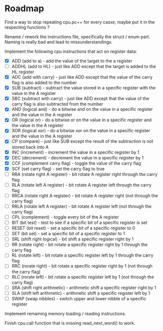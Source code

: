# Roadmap

Find a way to stop repeating cpu.pc++ for every casxe, maybe put it in the respecting functions ?

Rename / rework the instructions file, specifically the struct / enum part.
Naming is really bad and lead to missunderstandings.

Implement the following cpu instructions that act on register data:

- [x] ADD (add to a) - add the value of the target to the a register
- [ ] ADDHL (add to HL) - just like ADD except that the target is added to the HL register
- [x] ADC (add with carry) - just like ADD except that the value of the carry flag is also added to the number
- [x] SUB (subtract) - subtract the value stored in a specific register with the value in the A register
- [x] SBC (subtract with carry) - just like ADD except that the value of the carry flag is also subtracted from the number
- [x] AND (logical and) - do a bitwise and on the value in a specific register and the value in the A register
- [x] OR (logical or) - do a bitwise or on the value in a specific register and the value in the A register
- [x] XOR (logical xor) - do a bitwise xor on the value in a specific register and the value in the A register
- [x] CP (compare) - just like SUB except the result of the subtraction is not stored back into A
- [x] INC (increment) - increment the value in a specific register by 1
- [x] DEC (decrement) - decrement the value in a specific register by 1
- [x] CCF (complement carry flag) - toggle the value of the carry flag
- [x] SCF (set carry flag) - set the carry flag to true
- [ ] RRA (rotate right A register) - bit rotate A register right through the carry flag
- [ ] RLA (rotate left A register) - bit rotate A register left through the carry flag
- [ ] RRCA (rotate right A register) - bit rotate A register right (not through the carry flag)
- [ ] RRLA (rotate left A register) - bit rotate A register left (not through the carry flag)
- [ ] CPL (complement) - toggle every bit of the A register
- [ ] BIT (bit test) - test to see if a specific bit of a specific register is set
- [ ] RESET (bit reset) - set a specific bit of a specific register to 0
- [ ] SET (bit set) - set a specific bit of a specific register to 1
- [ ] SRL (shift right logical) - bit shift a specific register right by 1
- [ ] RR (rotate right) - bit rotate a specific register right by 1 through the carry flag
- [ ] RL (rotate left) - bit rotate a specific register left by 1 through the carry flag
- [ ] RRC (rorate right) - bit rotate a specific register right by 1 (not through the carry flag)
- [ ] RLC (rorate left) - bit rotate a specific register left by 1 (not through the carry flag)
- [ ] SRA (shift right arithmetic) - arithmetic shift a specific register right by 1
- [ ] SLA (shift left arithmetic) - arithmetic shift a specific register left by 1
- [ ] SWAP (swap nibbles) - switch upper and lower nibble of a specific register

Implement remaining memory loading / reading instructions.

Finish cpu.call function that is missing read_next_word() to work.